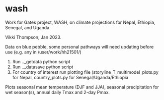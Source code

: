# wash
Work for Gates project, WASH, on climate projections for Nepal, Ethiopia, Senegal, and Uganda

Vikki Thompson, Jan 2023. 

Data on blue pebble, some personal pathways will need updating before use (e.g. any in /user/work/hh21501/)

1) Run .._getdata python script
2) Run  .._datasave python script
3) For country of interest run plotting file (storyline_T_multimodel_plots.py for Nepal, country_plots.py for Senegal/Uganda/Ethiopia

Plots seasonal mean temperature (DJF and JJA), seasonal precipitation for wet season(s), annual daily Tmax and 2-day Pmax.
